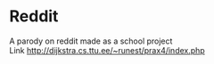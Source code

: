 # Reddit
A parody on reddit made as a school project <br>
Link http://dijkstra.cs.ttu.ee/~runest/prax4/index.php
